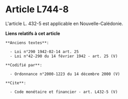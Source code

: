 # Article L744-8

L'article L. 432-5 est applicable en Nouvelle-Calédonie.

**Liens relatifs à cet article**

	**Anciens textes**:

	  - Loi n°290 1942-02-14 art. 25
	  - Loi n°42-290 du 14 février 1942 - art. 25 (V)

	**Codifié par**:

	  - Ordonnance n°2000-1223 du 14 décembre 2000 (V)

	**Cite**:

	  - Code monétaire et financier - art. L432-5 (V)
